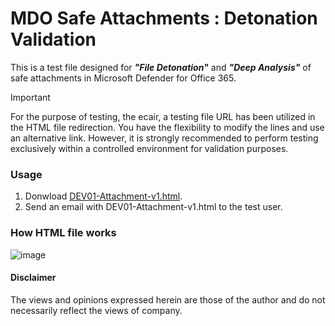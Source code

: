 # MDO Safe Attachments : Detonation Validation
This is a test file designed for ***"File Detonation"*** and ***"Deep Analysis"*** of safe attachments in Microsoft Defender for Office 365.

> [!Important]
> For the purpose of testing, the ecair, a testing file URL has been utilized in the HTML file redirection. You have the flexibility to modify the lines and use an alternative link. However, it is strongly recommended to perform testing exclusively within a controlled environment for validation purposes.

### Usage 
1. Donwload [DEV01-Attachment-v1.html](https://github.com/LearningKijo/ResearchDev/blob/main/DEV01-RedirectAttachment/DEV01-HTML/DEV01-Attachment-v1.html).
2. Send an email with DEV01-Attachment-v1.html to the test user.

### How HTML file works
![image](https://github.com/LearningKijo/ResearchDev/assets/120234772/d4a08f23-193d-4073-a06d-47dcb194468f)

#### Disclaimer
The views and opinions expressed herein are those of the author and do not necessarily reflect the views of company.
